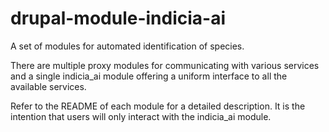 # drupal-module-indicia-ai

A set of modules for automated identification of species.

There are multiple proxy modules for communicating with various services and
a single indicia_ai module offering a uniform interface to all the available 
services.

Refer to the README of each module for a detailed description. It is the
intention that users will only interact with the indicia_ai module.